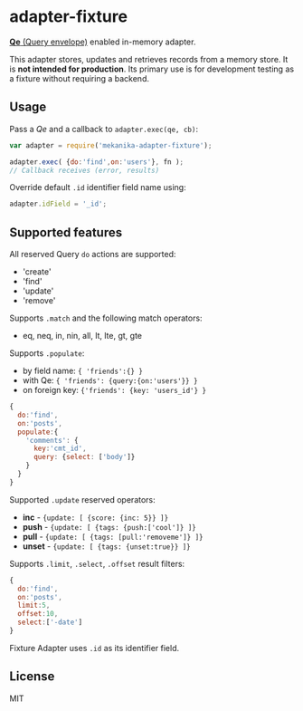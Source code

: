 # adapter-fixture

[**Qe** (Query envelope)](https://github.com/mekanika/qe/) enabled in-memory adapter.

This adapter stores, updates and retrieves records from a memory store. It is **not intended for production**. Its primary use is for development testing as a fixture without requiring a backend.


## Usage

Pass a _Qe_ and a callback to `adapter.exec(qe, cb)`:

```js
var adapter = require('mekanika-adapter-fixture');

adapter.exec( {do:'find',on:'users'}, fn );
// Callback receives (error, results)
```

Override default `.id` identifier field name using:

```js
adapter.idField = '_id';
```


## Supported features

All reserved Query `do` actions are supported:

- 'create'
- 'find'
- 'update'
- 'remove'

Supports `.match` and the following match operators:

- eq, neq, in, nin, all, lt, lte, gt, gte

Supports `.populate`:

- by field name: `{ 'friends':{} }`
- with Qe: `{ 'friends': {query:{on:'users'}} }`
- on foreign key: `{'friends': {key: 'users_id'} }`

```js
{
  do:'find',
  on:'posts',
  populate:{
    'comments': {
      key:'cmt_id',
      query: {select: ['body']}
    }
  }
}
```

Supported `.update` reserved operators:

- **inc** - `{update: [ {score: {inc: 5}} ]}`
- **push** - `{update: [ {tags: {push:['cool']} ]}`
- **pull** - `{update: [ {tags: [pull:'removeme']} ]}`
- **unset** - `{update: [ {tags: {unset:true}} ]}`


Supports `.limit`, `.select`, `.offset` result filters:

```js
{
  do:'find',
  on:'posts',
  limit:5,
  offset:10,
  select:['-date']
}
```

Fixture Adapter uses `.id` as its identifier field.


## License

MIT
